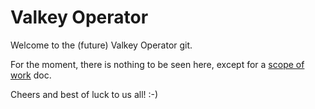 # Valkey Operator

Welcome to the (future) Valkey Operator git.

For the moment, there is nothing to be seen here, except for a [scope of work](docs/valkey-cluster-requirements.md) doc.

Cheers and best of luck to us all! :-)